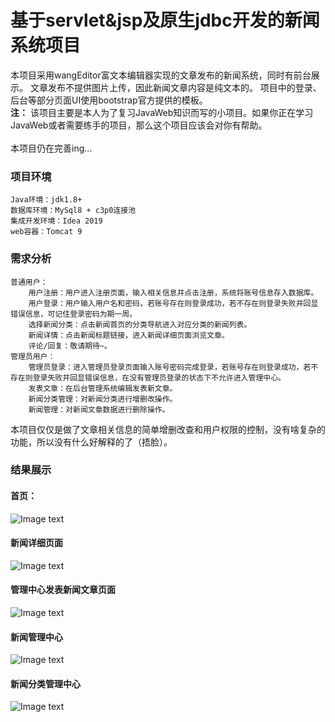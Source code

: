 # 基于servlet&jsp及原生jdbc开发的新闻系统项目
本项目采用wangEditor富文本编辑器实现的文章发布的新闻系统，同时有前台展示。
文章发布不提供图片上传，因此新闻文章内容是纯文本的。
项目中的登录、后台等部分页面UI使用bootstrap官方提供的模板。<br/>
**注：** 该项目主要是本人为了复习JavaWeb知识而写的小项目。如果你正在学习JavaWeb或者需要练手的项目，那么这个项目应该会对你有帮助。<br/><br/>
本项目仍在完善ing...
### 项目环境
    Java环境：jdk1.8+
    数据库环境：MySql8 + c3p0连接池
    集成开发环境：Idea 2019
    web容器：Tomcat 9
### 需求分析
    普通用户：
        用户注册：用户进入注册页面，输入相关信息并点击注册，系统将账号信息存入数据库。
        用户登录：用户输入用户名和密码，若账号存在则登录成功，若不存在则登录失败并回显错误信息，可记住登录密码为期一周。
        选择新闻分类：点击新闻首页的分类导航进入对应分类的新闻列表。
        新闻详情：点击新闻标题链接，进入新闻详细页面浏览文章。
        评论/回复：敬请期待~。
    管理员用户：
        管理员登录：进入管理员登录页面输入账号密码完成登录，若账号存在则登录成功，若不存在则登录失败并回显错误信息，在没有管理员登录的状态下不允许进入管理中心。
        发表文章：在后台管理系统编辑发表新文章。
        新闻分类管理：对新闻分类进行增删改操作。
        新闻管理：对新闻文章数据进行删除操作。
本项目仅仅是做了文章相关信息的简单增删改查和用户权限的控制，没有啥复杂的功能，所以没有什么好解释的了（捂脸）。
### 结果展示
#### 首页：
![Image text](https://github.com/JsjCode/servlet-jsp_news/blob/master/md_image/index.png)
#### 新闻详细页面
![Image text](https://github.com/JsjCode/servlet-jsp_news/blob/master/md_image/news.png)
#### 管理中心发表新闻文章页面
![Image text](https://github.com/JsjCode/servlet-jsp_news/blob/master/md_image/publish.png)
#### 新闻管理中心
![Image text](https://github.com/JsjCode/servlet-jsp_news/blob/master/md_image/newsManege.png)
#### 新闻分类管理中心
![Image text](https://github.com/JsjCode/servlet-jsp_news/blob/master/md_image/newsCateManage.png)
